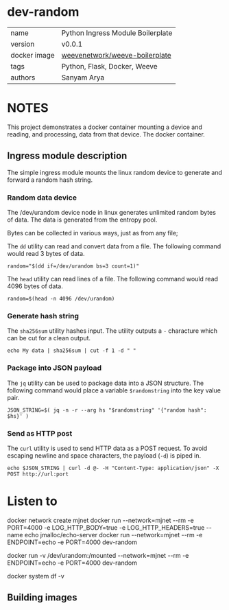 # dev-random

|              |                                                            |
| ------------ | ---------------------------------------------------------- |
| name         | Python Ingress Module Boilerplate                          |
| version      | v0.0.1                                                     |
| docker image | [weevenetwork/weeve-boilerplate](https://linktodockerhub/) |
| tags         | Python, Flask, Docker, Weeve                               |
| authors      | Sanyam Arya                                                |


# NOTES

This project demonstrates a docker container mounting a device and reading, and processing, data from that device. The docker container.
## Ingress module description
The simple ingress module mounts the linux random device to generate and forward a random hash string.

### Random data device
The /dev/urandom device node in linux generates unlimited random bytes of data. The data is generated from the entropy pool.

Bytes can be collected in various ways, just as from any file;

The `dd` utility can read and convert data from a file. The following command would read 3 bytes of data.

`random="$(dd if=/dev/urandom bs=3 count=1)"`

The `head` utility can read lines of a file. The following command would read 4096 bytes of data.

`random=$(head -n 4096 /dev/urandom)`

### Generate hash string
The `sha256sum` utility hashes input. The utility outputs a `-` characture which can be cut for a clean output.

`echo My data | sha256sum | cut -f 1 -d " "`

### Package into JSON payload
The `jq` utility can be used to package data into a JSON structure. The following command would place a variable `$randomstring` into the key value pair.

`JSON_STRING=$( jq -n -r --arg hs "$randomstring" '{"random hash": $hs}' )`

### Send as HTTP post

The `curl` utility is used to send HTTP data as a POST request. To avoid escaping newline and space characters, the payload (`-d`) is piped in.

`echo $JSON_STRING | curl -d @- -H "Content-Type: application/json" -X POST http://url:port`

# Listen to

docker network create mjnet
docker run --network=mjnet --rm -e PORT=4000 -e LOG_HTTP_BODY=true -e LOG_HTTP_HEADERS=true --name echo jmalloc/echo-server
docker run --network=mjnet --rm -e ENDPOINT=echo -e PORT=4000 dev-random

docker run -v /dev/urandom:/mounted --network=mjnet --rm -e ENDPOINT=echo -e PORT=4000 dev-random

docker system df -v

<!-- docker run --detach -P jmalloc/echo-server -->
<!-- docker run -i -t --rm --env-file=./config.env -p $(PORT):$(PORT) --name="$(APP_NAME)" $(APP_NAME) -->

## Building images



